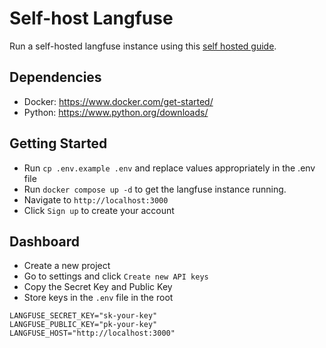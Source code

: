 # Self-host Langfuse

Run a self-hosted langfuse instance using this [self hosted guide](https://langfuse.com/docs/deployment/self-host).

## Dependencies
- Docker: https://www.docker.com/get-started/
- Python: https://www.python.org/downloads/

## Getting Started
- Run `cp .env.example .env` and replace values appropriately in the .env file
- Run `docker compose up -d` to get the langfuse instance running.
- Navigate to `http://localhost:3000`
- Click `Sign up` to create your account

## Dashboard
- Create a new project
- Go to settings and click `Create new API keys`
- Copy the Secret Key and Public Key 
- Store keys in the `.env` file in the root
    
```
LANGFUSE_SECRET_KEY="sk-your-key"
LANGFUSE_PUBLIC_KEY="pk-your-key"
LANGFUSE_HOST="http://localhost:3000"
```